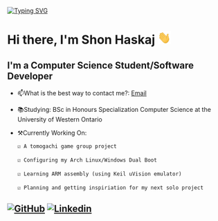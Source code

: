  [![Typing SVG](https://readme-typing-svg.demolab.com?font=Cascadia+Code&duration=3500&pause=1000&color=F7F7F7&multiline=true&repeat=false&width=435&height=96&lines=%24+touch+README.md;%24+whoami+%3E%3E+README.md;%24+cat+README.md)](https://git.io/typing-svg) 
# Hi there, I'm Shon Haskaj <img width="30px" height="30" src="https://github.com/SatYu26/SatYu26/raw/master/Assets/Hi.gif"/>

## I'm a Computer Science Student/Software Developer
- 📫What is the best way to contact me?: [Email](shon.haskaj45@gmail.com) 
- 📚Studying: BSc in Honours Specialization Computer Science at the University of Western Ontario
- ⚒️Currently Working On:

      ☑️ A tomogachi game group project
  
      ☑️ Configuring my Arch Linux/Windows Dual Boot

      ☑️ Learning ARM assembly (using Keil uVision emulator)

      ☑️ Planning and getting inspiriation for my next solo project 

[![GitHub](https://img.shields.io/badge/Github-100000?style=for-the-badge&logo=github&logoColor=white)](https://github.com/shaskajUWO/shaskajUWO)
[![Linkedin](https://img.shields.io/badge/Linkedin-0077B5?style=for-the-badge&logo=linkedin&logoColor=white)](https://www.linkedin.com/in/shonh/)
---

